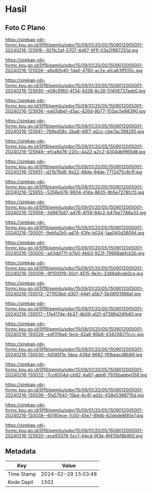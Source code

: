 # Hasil

## Foto C Plano

https://sirekap-obj-formc.kpu.go.id/5ff8/pemilu/pdpr/15/09/01/20/05/1509012005001-20240216-125916--921fc2af-5707-4d67-9f1f-03a2f867251d.jpg

https://sirekap-obj-formc.kpu.go.id/5ff8/pemilu/pdpr/15/09/01/20/05/1509012005001-20240216-125926--a9a92b40-1da0-4760-ac2e-afca63ff555c.jpg

https://sirekap-obj-formc.kpu.go.id/5ff8/pemilu/pdpr/15/09/01/20/05/1509012005001-20240216-125930--e08c9160-4f34-4d28-8c28-51406737aeb0.jpg

https://sirekap-obj-formc.kpu.go.id/5ff8/pemilu/pdpr/15/09/01/20/05/1509012005001-20240216-125936--ea03dbe1-d3ac-426d-9b77-103ac5e88390.jpg

https://sirekap-obj-formc.kpu.go.id/5ff8/pemilu/pdpr/15/09/01/20/05/1509012005001-20240216-125941--769ed58c-2ba8-46f7-a2cc-cbe7ac398295.jpg

https://sirekap-obj-formc.kpu.go.id/5ff8/pemilu/pdpr/15/09/01/20/05/1509012005001-20240216-125948--efca8d76-220c-4a22-a2c2-4304dbf965d8.jpg

https://sirekap-obj-formc.kpu.go.id/5ff8/pemilu/pdpr/15/09/01/20/05/1509012005001-20240216-125951--d21b76d6-9e22-48de-94de-7712d75c8cff.jpg

https://sirekap-obj-formc.kpu.go.id/5ff8/pemilu/pdpr/15/09/01/20/05/1509012005001-20240216-125955--5356e978-9604-414a-8635-8b5e7278fcf3.jpg

https://sirekap-obj-formc.kpu.go.id/5ff8/pemilu/pdpr/15/09/01/20/05/1509012005001-20240216-125959--3d987b87-a476-4f59-84c2-b47be7746a33.jpg

https://sirekap-obj-formc.kpu.go.id/5ff8/pemilu/pdpr/15/09/01/20/05/1509012005001-20240216-130001--9ebfa2b5-ad74-43fe-b034-1aa040d38094.jpg

https://sirekap-obj-formc.kpu.go.id/5ff8/pemilu/pdpr/15/09/01/20/05/1509012005001-20240216-130005--a43dd77f-b7b0-4bb3-922f-79668abfcb2b.jpg

https://sirekap-obj-formc.kpu.go.id/5ff8/pemilu/pdpr/15/09/01/20/05/1509012005001-20240216-130009--9f1005f9-30cf-4515-9e3c-3368a9ceb0ce.jpg

https://sirekap-obj-formc.kpu.go.id/5ff8/pemilu/pdpr/15/09/01/20/05/1509012005001-20240216-130013--271f03bd-d307-44ef-a5b7-5b58f01986af.jpg

https://sirekap-obj-formc.kpu.go.id/5ff8/pemilu/pdpr/15/09/01/20/05/1509012005001-20240216-130017--17e417de-4b37-4b06-a12f-d7386d24fb60.jpg

https://sirekap-obj-formc.kpu.go.id/5ff8/pemilu/pdpr/15/09/01/20/05/1509012005001-20240216-130026--edf319a4-1ecb-42a8-85b6-434208211ccc.jpg

https://sirekap-obj-formc.kpu.go.id/5ff8/pemilu/pdpr/15/09/01/20/05/1509012005001-20240216-130030--fd590f1e-1dea-438d-8682-f6fbeacd8b89.jpg

https://sirekap-obj-formc.kpu.go.id/5ff8/pemilu/pdpr/15/09/01/20/05/1509012005001-20240216-130032--7cc6054d-cb92-4a87-abb6-7935babbe058.jpg

https://sirekap-obj-formc.kpu.go.id/5ff8/pemilu/pdpr/15/09/01/20/05/1509012005001-20240216-130036--5fa57840-15bd-4c4f-ad3c-638e5388715d.jpg

https://sirekap-obj-formc.kpu.go.id/5ff8/pemilu/pdpr/15/09/01/20/05/1509012005001-20240216-130038--60181ece-7c00-45e7-99db-62dede8f81e7.jpg

https://sirekap-obj-formc.kpu.go.id/5ff8/pemilu/pdpr/15/09/01/20/05/1509012005001-20240216-125920--ece93378-5cc1-44cd-9f3e-8f415bf8b900.jpg


## Metadata

| Key        | Value               |
| ---------- | ------------------- |
| Time Stamp | 2024-02-29 15:03:48 |
| Kode Dapil | 1501                |



